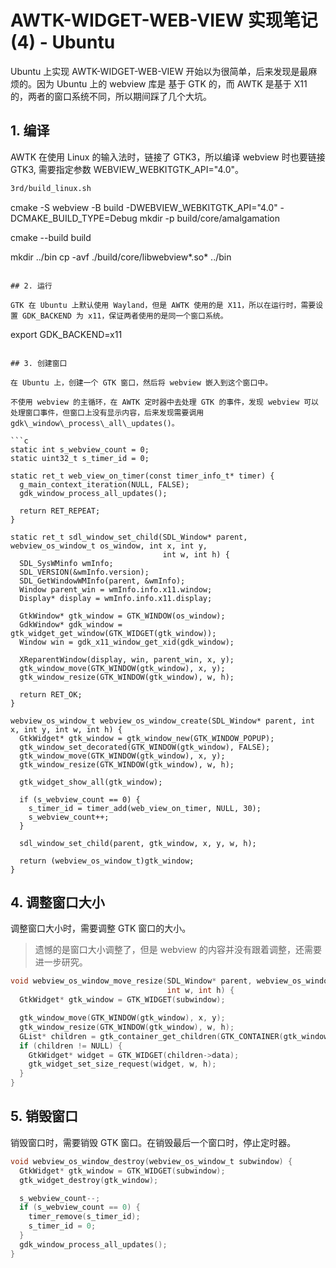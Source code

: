 # AWTK-WIDGET-WEB-VIEW 实现笔记 (4) - Ubuntu

Ubuntu 上实现 AWTK-WIDGET-WEB-VIEW 开始以为很简单，后来发现是最麻烦的。因为 Ubuntu 上的 webview 库是 基于 GTK 的，而 AWTK 是基于 X11 的，两者的窗口系统不同，所以期间踩了几个大坑。

## 1. 编译

AWTK 在使用 Linux 的输入法时，链接了 GTK3，所以编译 webview 时也要链接 GTK3, 需要指定参数 WEBVIEW_WEBKITGTK_API="4.0"。

```bash
3rd/build_linux.sh

```
cmake -S webview -B build -DWEBVIEW_WEBKITGTK_API="4.0" -DCMAKE_BUILD_TYPE=Debug
mkdir -p build/core/amalgamation

cmake --build  build

mkdir ../bin
cp -avf ./build/core/libwebview*.so* ../bin
```

## 2. 运行

GTK 在 Ubuntu 上默认使用 Wayland，但是 AWTK 使用的是 X11，所以在运行时，需要设置 GDK_BACKEND 为 x11，保证两者使用的是同一个窗口系统。

```
export GDK_BACKEND=x11
```

## 3. 创建窗口

在 Ubuntu 上，创建一个 GTK 窗口，然后将 webview 嵌入到这个窗口中。

不使用 webview 的主循环，在 AWTK 定时器中去处理 GTK 的事件，发现 webview 可以处理窗口事件，但窗口上没有显示内容，后来发现需要调用 gdk\_window\_process\_all\_updates()。

```c
static int s_webview_count = 0;
static uint32_t s_timer_id = 0;

static ret_t web_view_on_timer(const timer_info_t* timer) {
  g_main_context_iteration(NULL, FALSE);
  gdk_window_process_all_updates();

  return RET_REPEAT;
}

static ret_t sdl_window_set_child(SDL_Window* parent, webview_os_window_t os_window, int x, int y,
                                  int w, int h) {
  SDL_SysWMinfo wmInfo;
  SDL_VERSION(&wmInfo.version);
  SDL_GetWindowWMInfo(parent, &wmInfo);
  Window parent_win = wmInfo.info.x11.window;
  Display* display = wmInfo.info.x11.display;

  GtkWindow* gtk_window = GTK_WINDOW(os_window);
  GdkWindow* gdk_window = gtk_widget_get_window(GTK_WIDGET(gtk_window));
  Window win = gdk_x11_window_get_xid(gdk_window);

  XReparentWindow(display, win, parent_win, x, y);
  gtk_window_move(GTK_WINDOW(gtk_window), x, y);
  gtk_window_resize(GTK_WINDOW(gtk_window), w, h);

  return RET_OK;
}

webview_os_window_t webview_os_window_create(SDL_Window* parent, int x, int y, int w, int h) {
  GtkWidget* gtk_window = gtk_window_new(GTK_WINDOW_POPUP);
  gtk_window_set_decorated(GTK_WINDOW(gtk_window), FALSE);
  gtk_window_move(GTK_WINDOW(gtk_window), x, y);
  gtk_window_resize(GTK_WINDOW(gtk_window), w, h);

  gtk_widget_show_all(gtk_window);

  if (s_webview_count == 0) {
    s_timer_id = timer_add(web_view_on_timer, NULL, 30);
    s_webview_count++;
  }

  sdl_window_set_child(parent, gtk_window, x, y, w, h);

  return (webview_os_window_t)gtk_window;
}
```

## 4. 调整窗口大小

调整窗口大小时，需要调整 GTK 窗口的大小。

> 遗憾的是窗口大小调整了，但是 webview 的内容并没有跟着调整，还需要进一步研究。

```c
void webview_os_window_move_resize(SDL_Window* parent, webview_os_window_t subwindow, int x, int y,
                                   int w, int h) {
  GtkWidget* gtk_window = GTK_WIDGET(subwindow);

  gtk_window_move(GTK_WINDOW(gtk_window), x, y);
  gtk_window_resize(GTK_WINDOW(gtk_window), w, h);
  GList* children = gtk_container_get_children(GTK_CONTAINER(gtk_window));
  if (children != NULL) {
    GtkWidget* widget = GTK_WIDGET(children->data);
    gtk_widget_set_size_request(widget, w, h);
  }
}
```

## 5. 销毁窗口

销毁窗口时，需要销毁 GTK 窗口。在销毁最后一个窗口时，停止定时器。

```c
void webview_os_window_destroy(webview_os_window_t subwindow) {
  GtkWidget* gtk_window = GTK_WIDGET(subwindow);
  gtk_widget_destroy(gtk_window);

  s_webview_count--;
  if (s_webview_count == 0) {
    timer_remove(s_timer_id);
    s_timer_id = 0;
  }
  gdk_window_process_all_updates();
}
```
